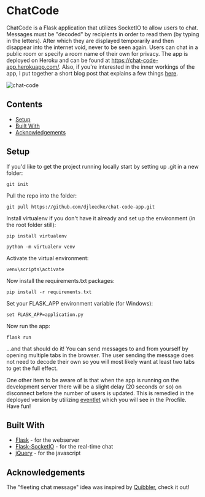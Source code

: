 # ChatCode
ChatCode is a Flask application that utilizes SocketIO to allow users to chat.  Messages must be "decoded" by recipients in order to read them (by typing in the letters). After which they are displayed temporarily and then disappear into the internet void, never to be seen again. Users can chat in a public room or specify a room name of their own for privacy. The app is deployed on Heroku and can be found at https://chat-code-app.herokuapp.com/.  Also, if you're interested in the inner workings of the app, I put together a short blog post that explains a few things [here](https://www.code-deejay.com/introducing-chat-code/).

![chat-code](https://user-images.githubusercontent.com/33850990/88751848-1f258c80-d11e-11ea-8e2d-0ee1dc42bed7.gif)

## Contents

- [Setup](#setup)
- [Built With](#built-with)
- [Acknowledgements](#acknowledgements)

## Setup
If you'd like to get the project running locally start by setting up .git in a new folder:
```
git init
```

Pull the repo into the folder:
```
git pull https://github.com/djleedke/chat-code-app.git
```

Install virtualenv if you don't have it already and set up the environment (in the root folder still): 
```
pip install virtualenv
```
```
python -m virtualenv venv
```

Activate the virtual environment:
```
venv\scripts\activate
```

Now install the requirements.txt packages:
```
pip install -r requirements.txt
```

Set your FLASK_APP environment variable (for Windows):
```
set FLASK_APP=application.py
```

Now run the app:
```
flask run
```

...and that should do it!  You can send messages to and from yourself by opening multiple tabs in the browser.  The user sending the message does not need to decode their own so you will most likely want at least two tabs to get the full effect.  

One other item to be aware of is that when the app is running on the development server there will be a slight delay (20 seconds or so) on disconnect before the number of users is updated. This is remedied in the deployed version by utilizing [eventlet](http://eventlet.net/) which you will see in the Procfile.  Have fun!

## Built With

- [Flask](https://flask.palletsprojects.com/en/1.1.x/) - for the webserver
- [Flask-SocketIO](https://flask-socketio.readthedocs.io/en/latest/) - for the real-time chat
- [jQuery](https://jquery.com/) - for the javascript

## Acknowledgements

The "fleeting chat message" idea was inspired by [Quibbler](http://quibbler.co/), check it out! 
